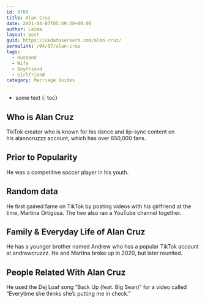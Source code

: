 ```yaml
---
id: 8709
title: Alan Cruz
date: 2021-04-07T05:49:28+00:00
author: Laima
layout: post
guid: https://ukdataservers.com/alan-cruz/
permalink: /04/07/alan-cruz
tags:
  - Husband
  - Wife
  - Boyfriend
  - Girlfriend
category: Marriage Guides
---
```


* some text
{: toc}


## Who is Alan Cruz
                  
                  
                  
TikTok creator who is known for his dance and lip-sync content on his alanncruzzz account, which has over 650,000 fans. 
                  
              
            
              
            
                
                
                
## Prior to Popularity
                  
                  
                  
He was a competitive soccer player in his youth.
                  
              
            
              
            
                
                
                
## Random data
                  
                  
                  
He first gained fame on TikTok by posting videos with his girlfriend at the time, Martina Ortigosa. The two also ran a YouTube channel together. 
                  
              
            
              
            
                
                
                
## Family & Everyday Life of Alan Cruz
                  
                  
                  
He has a younger brother named Andrew who has a popular TikTok account at andrewcruzzz. He and Martina broke up in 2020, but later reunited.
                  
              
            
              
            
                
                
                
## People Related With Alan Cruz
                  
                  
                  
He used the Dej Loaf song &#8220;Back Up (feat. Big Sean)&#8221; for a video called &#8220;Everytime she thinks she&#8217;s putting me in check.&#8221;
                  
              
            
              
            
                
              
            
              
              
            
            
              
            
          
          
          